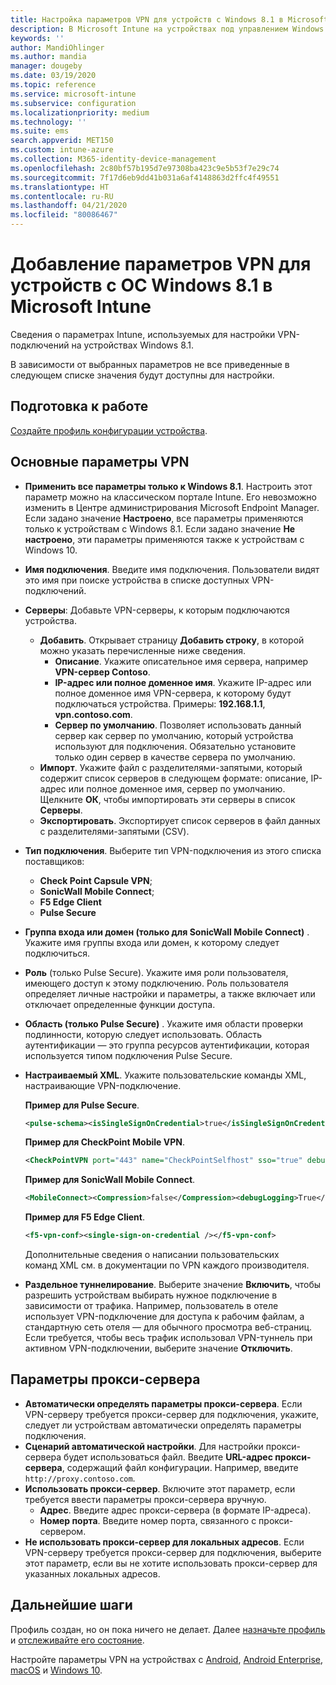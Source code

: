 ```yaml
---
title: Настройка параметров VPN для устройств с Windows 8.1 в Microsoft Intune — Azure | Документация Майкрософт
description: В Microsoft Intune на устройствах под управлением Windows 8.1 добавьте или создайте профиль конфигурации виртуальной частной сети (VPN) с помощью параметров конфигурации, включая сведения о подключении, и параметров прокси-сервера, чтобы включить IP-адреса или полное доменное имя, а также TCP-порт.
keywords: ''
author: MandiOhlinger
ms.author: mandia
manager: dougeby
ms.date: 03/19/2020
ms.topic: reference
ms.service: microsoft-intune
ms.subservice: configuration
ms.localizationpriority: medium
ms.technology: ''
ms.suite: ems
search.appverid: MET150
ms.custom: intune-azure
ms.collection: M365-identity-device-management
ms.openlocfilehash: 2c80bf57b195d7e97308ba423c9e5b53f7e29c74
ms.sourcegitcommit: 7f17d6eb9dd41b031a6af4148863d2ffc4f49551
ms.translationtype: HT
ms.contentlocale: ru-RU
ms.lasthandoff: 04/21/2020
ms.locfileid: "80086467"
---
```

# <a name="add-vpn-settings-on-windows-81-devices-in-microsoft-intune"></a>Добавление параметров VPN для устройств с ОС Windows 8.1 в Microsoft Intune

Сведения о параметрах Intune, используемых для настройки VPN-подключений на устройствах Windows 8.1.

В зависимости от выбранных параметров не все приведенные в следующем списке значения будут доступны для настройки.

## <a name="before-you-begin"></a>Подготовка к работе

[Создайте профиль конфигурации устройства](vpn-settings-configure.md).

## <a name="base-vpn-settings"></a>Основные параметры VPN

- **Применить все параметры только к Windows 8.1**. Настроить этот параметр можно на классическом портале Intune. Его невозможно изменить в Центре администрирования Microsoft Endpoint Manager. Если задано значение **Настроено**, все параметры применяются только к устройствам с Windows 8.1. Если задано значение **Не настроено**, эти параметры применяются также к устройствам с Windows 10.
- **Имя подключения**. Введите имя подключения. Пользователи видят это имя при поиске устройства в списке доступных VPN-подключений.
- **Серверы**: Добавьте VPN-серверы, к которым подключаются устройства.
  - **Добавить**. Открывает страницу **Добавить строку**, в которой можно указать перечисленные ниже сведения.
    - **Описание**. Укажите описательное имя сервера, например **VPN-сервер Contoso**.
    - **IP-адрес или полное доменное имя**. Укажите IP-адрес или полное доменное имя VPN-сервера, к которому будут подключаться устройства. Примеры: **192.168.1.1**, **vpn.contoso.com**.
    - **Сервер по умолчанию**. Позволяет использовать данный сервер как сервер по умолчанию, который устройства используют для подключения. Обязательно установите только один сервер в качестве сервера по умолчанию.
  - **Импорт**. Укажите файл с разделителями-запятыми, который содержит список серверов в следующем формате: описание, IP-адрес или полное доменное имя, сервер по умолчанию. Щелкните **ОК**, чтобы импортировать эти серверы в список **Серверы**.
  - **Экспортировать**. Экспортирует список серверов в файл данных с разделителями-запятыми (CSV).

- **Тип подключения**. Выберите тип VPN-подключения из этого списка поставщиков:
  - **Check Point Capsule VPN**;
  - **SonicWall Mobile Connect**;
  - **F5 Edge Client**
  - **Pulse Secure**

<!--- **Fingerprint** (Check Point Capsule VPN only): Specify a string (for example, "Contoso Fingerprint Code") that will be used to verify that the VPN server can be trusted. A fingerprint can be sent to the client so it knows to trust any server that presents the same fingerprint when connecting. If the device doesn't already have the fingerprint, it will prompt the user to trust the VPN server that they are connecting to while showing the fingerprint. (The user manually verifies the fingerprint and chooses **trust** to connect.) --->

- **Группа входа или домен (только для SonicWall Mobile Connect)** . Укажите имя группы входа или домен, к которому следует подключиться.

- **Роль** (только Pulse Secure). Укажите имя роли пользователя, имеющего доступ к этому подключению. Роль пользователя определяет личные настройки и параметры, а также включает или отключает определенные функции доступа.

- **Область (только Pulse Secure)** . Укажите имя области проверки подлинности, которую следует использовать. Область аутентификации — это группа ресурсов аутентификации, которая используется типом подключения Pulse Secure.

- **Настраиваемый XML**. Укажите пользовательские команды XML, настраивающие VPN-подключение.

  **Пример для Pulse Secure**.

  ```xml
  <pulse-schema><isSingleSignOnCredential>true</isSingleSignOnCredential></pulse-schema>
  ```

  **Пример для CheckPoint Mobile VPN**.

  ```xml
  <CheckPointVPN port="443" name="CheckPointSelfhost" sso="true" debug="3" />
  ```

  **Пример для SonicWall Mobile Connect**.

  ```xml
  <MobileConnect><Compression>false</Compression><debugLogging>True</debugLogging><packetCapture>False</packetCapture></MobileConnect>
  ```

  **Пример для F5 Edge Client**.

  ```xml
  <f5-vpn-conf><single-sign-on-credential /></f5-vpn-conf>
  ```

  Дополнительные сведения о написании пользовательских команд XML см. в документации по VPN каждого производителя.

- **Раздельное туннелирование**. Выберите значение **Включить**, чтобы разрешить устройствам выбирать нужное подключение в зависимости от трафика. Например, пользователь в отеле использует VPN-подключение для доступа к рабочим файлам, а стандартную сеть отеля — для обычного просмотра веб-страниц. Если требуется, чтобы весь трафик использовал VPN-туннель при активном VPN-подключении, выберите значение **Отключить**.

## <a name="proxy-settings"></a>Параметры прокси-сервера

- **Автоматически определять параметры прокси-сервера**. Если VPN-серверу требуется прокси-сервер для подключения, укажите, следует ли устройствам автоматически определять параметры подключения.
- **Сценарий автоматической настройки**. Для настройки прокси-сервера будет использоваться файл. Введите **URL-адрес прокси-сервера**, содержащий файл конфигурации. Например, введите `http://proxy.contoso.com`.
- **Использовать прокси-сервер**. Включите этот параметр, если требуется ввести параметры прокси-сервера вручную.
  - **Адрес**. Введите адрес прокси-сервера (в формате IP-адреса).
  - **Номер порта**. Введите номер порта, связанного с прокси-сервером.
- **Не использовать прокси-сервер для локальных адресов**. Если VPN-серверу требуется прокси-сервер для подключения, выберите этот параметр, если вы не хотите использовать прокси-сервер для указанных локальных адресов.

## <a name="next-steps"></a>Дальнейшие шаги

Профиль создан, но он пока ничего не делает. Далее [назначьте профиль](device-profile-assign.md) и [отслеживайте его состояние](device-profile-monitor.md).

Настройте параметры VPN на устройствах с [Android](vpn-settings-android.md), [Android Enterprise](vpn-settings-android-enterprise.md), [macOS](vpn-settings-macos.md) и [Windows 10](vpn-settings-windows-10.md).
